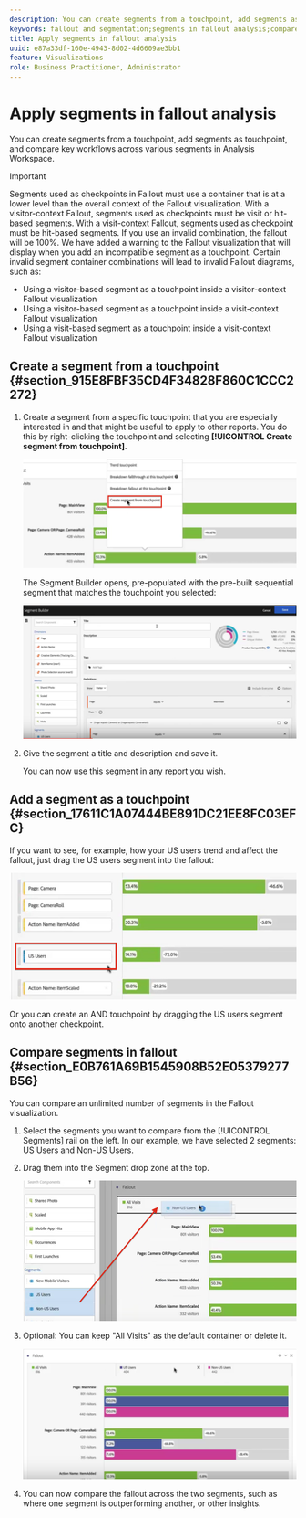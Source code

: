 ```yaml
---
description: You can create segments from a touchpoint, add segments as touchpoint, and compare key workflows across various segments in Analysis Workspace.
keywords: fallout and segmentation;segments in fallout analysis;compare segments in fallout
title: Apply segments in fallout analysis
uuid: e87a33df-160e-4943-8d02-4d6609ae3bb1
feature: Visualizations
role: Business Practitioner, Administrator
---
```


# Apply segments in fallout analysis

You can create segments from a touchpoint, add segments as touchpoint, and compare key workflows across various segments in Analysis Workspace.

>[!IMPORTANT]
>
>Segments used as checkpoints in Fallout must use a container that is at a lower level than the overall context of the Fallout visualization. With a visitor-context Fallout, segments used as checkpoints must be visit or hit-based segments. With a visit-context Fallout, segments used as checkpoint must be hit-based segments. If you use an invalid combination, the fallout will be 100%. We have added a warning to the Fallout visualization that will display when you add an incompatible segment as a touchpoint. Certain invalid segment container combinations will lead to invalid Fallout diagrams, such as:

* Using a visitor-based segment as a touchpoint inside a visitor-context Fallout visualization
* Using a visitor-based segment as a touchpoint inside a visit-context Fallout visualization
* Using a visit-based segment as a touchpoint inside a visit-context Fallout visualization

## Create a segment from a touchpoint {#section_915E8FBF35CD4F34828F860C1CCC2272}

1. Create a segment from a specific touchpoint that you are especially interested in and that might be useful to apply to other reports. You do this by right-clicking the touchpoint and selecting **[!UICONTROL Create segment from touchpoint]**.

   ![](assets/segment-from-touchpoint.png)

   The Segment Builder opens, pre-populated with the pre-built sequential segment that matches the touchpoint you selected:

   ![](assets/segment-builder.png)

1. Give the segment a title and description and save it.

   You can now use this segment in any report you wish.

## Add a segment as a touchpoint {#section_17611C1A07444BE891DC21EE8FC03EFC}

If you want to see, for example, how your US users trend and affect the fallout, just drag the US users segment into the fallout:

![](assets/segment-touchpoint.png)

Or you can create an AND touchpoint by dragging the US users segment onto another checkpoint.

## Compare segments in fallout {#section_E0B761A69B1545908B52E05379277B56}

You can compare an unlimited number of segments in the Fallout visualization.

1. Select the segments you want to compare from the [!UICONTROL Segments] rail on the left. In our example, we have selected 2 segments: US Users and Non-US Users.
1. Drag them into the Segment drop zone at the top.

   ![](assets/segment-drop.png)

1. Optional: You can keep "All Visits" as the default container or delete it.

   ![](assets/seg-compare.png)

1. You can now compare the fallout across the two segments, such as where one segment is outperforming another, or other insights.
